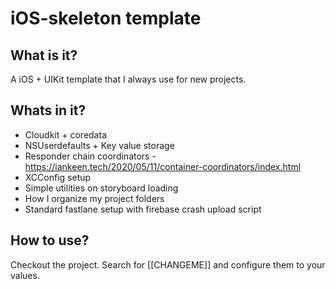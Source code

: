 # iOS-skeleton template

## What is it?
A iOS + UIKit template that I always use for new projects.

## Whats in it?
- Cloudkit + coredata
- NSUserdefaults + Key value storage
- Responder chain coordinators - https://iankeen.tech/2020/05/11/container-coordinators/index.html
- XCConfig setup
- Simple utilities on storyboard  loading
- How I organize my project folders
- Standard fastlane setup with firebase crash upload script

## How to use?

Checkout the project.
Search for [[CHANGEME]] and configure them to your values.
